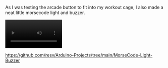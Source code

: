As I was testing the arcade button to fit into my workout cage, I also made a neat little morsecode light and buzzer.

[<video src='([https://youtube.com/embed/JSSn4vR-st8]' width=180/>](https://youtube.com/embed/JSSn4vR-st8)

https://github.com/resv/Arduino-Projects/tree/main/MorseCode-Light-Buzzer
